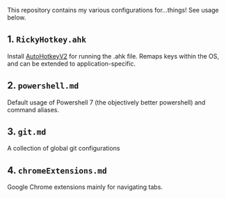 This repository contains my various configurations for...things! See usage below.

## 1. `RickyHotkey.ahk`
Install [AutoHotkeyV2](https://www.autohotkey.com/v2/) for running the .ahk file. Remaps keys within the OS, and can be extended to application-specific.

## 2. `powershell.md`
Default usage of Powershell 7 (the objectively better powershell) and command aliases.

## 3. `git.md`
A collection of global git configurations

## 4. `chromeExtensions.md`
Google Chrome extensions mainly for navigating tabs.
